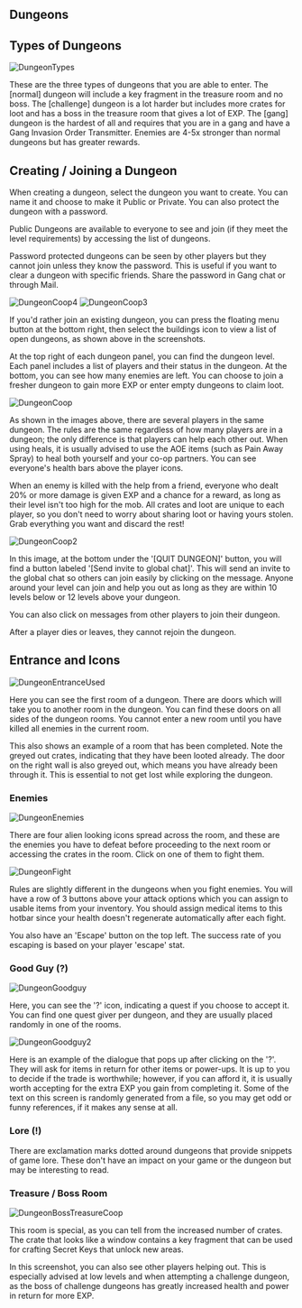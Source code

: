 ## Dungeons

## Types of Dungeons
  
![DungeonTypes](/resources/mobile-tutorial/DungeonTypes.png)
  
These are the three types of dungeons that you are able to enter. The [normal] dungeon will include a key fragment in the treasure room and no boss. The [challenge] dungeon is a lot harder but includes more crates for loot and has a boss in the treasure room that gives a lot of EXP.  The [gang] dungeon is the hardest of all and requires that you are in a gang and have a Gang Invasion Order Transmitter.  Enemies are 4-5x stronger than normal dungeons but has greater rewards.

## Creating / Joining a Dungeon
  
When creating a dungeon, select the dungeon you want to create. You can name it and choose to make it Public or Private. You can also protect the dungeon with a password.

Public Dungeons are available to everyone to see and join (if they meet the level requirements) by accessing the list of dungeons. 

Password protected dungeons can be seen by other players but they cannot join unless they know the password. This is useful if you want to clear a dungeon with specific friends. Share the password in Gang chat or through Mail.

![DungeonCoop4](/resources/mobile-tutorial/DungeonCoop4.png)
![DungeonCoop3](/resources/mobile-tutorial/DungeonCoop3.png)

If you'd rather join an existing dungeon, you can press the floating menu button at the bottom right, then select the buildings icon to view a list of open dungeons, as shown above in the screenshots.

At the top right of each dungeon panel, you can find the dungeon level. Each panel includes a list of players and their status in the dungeon. At the bottom, you can see how many enemies are left. You can choose to join a fresher dungeon to gain more EXP or enter empty dungeons to claim loot.
 
![DungeonCoop](/resources/mobile-tutorial/DungeonCoop.png)
  
As shown in the images above, there are several players in the same dungeon. The rules are the same regardless of how many players are in a dungeon; the only difference is that players can help each other out. When using heals, it is usually advised to use the AOE items (such as Pain Away Spray) to heal both yourself and your co-op partners. You can see everyone's health bars above the player icons.  

When an enemy is killed with the help from a friend, everyone who dealt 20% or more damage is given EXP and a chance for a reward, as long as their level isn't too high for the mob. All crates and loot are unique to each player, so you don't need to worry about sharing loot or having yours stolen. Grab everything you want and discard the rest!

![DungeonCoop2](/resources/mobile-tutorial/DungeonCoop2.png)

In this image, at the bottom under the '[QUIT DUNGEON]' button, you will find a button labeled '[Send invite to global chat]'. This will send an invite to the global chat so others can join easily by clicking on the message. Anyone around your level can join and help you out as long as they are within 10 levels below or 12 levels above your dungeon.

You can also click on messages from other players to join their dungeon.

After a player dies or leaves, they cannot rejoin the dungeon.
  
## Entrance and Icons
  
![DungeonEntranceUsed](/resources/mobile-tutorial/DungeonEntranceUsed.png)
  
Here you can see the first room of a dungeon. There are doors which will take you to another room in the dungeon. You can find these doors on all sides of the dungeon rooms.  You cannot enter a new room until you have killed all enemies in the current room.

This also shows an example of a room that has been completed. Note the greyed out crates, indicating that they have been looted already. The door on the right wall is also greyed out, which means you have already been through it. This is essential to not get lost while exploring the dungeon. 

### Enemies
  
![DungeonEnemies](/resources/mobile-tutorial/DungeonEnemies.png)
  
There are four alien looking icons spread across the room, and these are the enemies you have to defeat before proceeding to the next room or accessing the crates in the room. Click on one of them to fight them.
  
![DungeonFight](/resources/mobile-tutorial/DungeonFight.png)
  
Rules are slightly different in the dungeons when you fight enemies. You will have a row of 3 buttons above your attack options which you can assign to usable items from your inventory. You should assign medical items to this hotbar since your health doesn't regenerate automatically after each fight.

You also have an 'Escape' button on the top left. The success rate of you escaping is based on your player 'escape' stat.  
 
### Good Guy (?)
  
![DungeonGoodguy](/resources/mobile-tutorial/DungeonGoodguy.png)
  
Here, you can see the '?' icon, indicating a quest if you choose to accept it. You can find one quest giver per dungeon, and they are usually placed randomly in one of the rooms.
  
![DungeonGoodguy2](/resources/mobile-tutorial/DungeonGoodguy2.png)
  
Here is an example of the dialogue that pops up after clicking on the '?'. They will ask for items in return for other items or power-ups. It is up to you to decide if the trade is worthwhile; however, if you can afford it, it is usually worth accepting for the extra EXP you gain from completing it. Some of the text on this screen is randomly generated from a file, so you may get odd or funny references, if it makes any sense at all.

### Lore (!)

There are exclamation marks dotted around dungeons that provide snippets of game lore. These don't have an impact on your game or the dungeon but may be interesting to read.

### Treasure / Boss Room
  
![DungeonBossTreasureCoop](/resources/mobile-tutorial/DungeonBossTreasureCoop.png)
  
This room is special, as you can tell from the increased number of crates. The crate that looks like a window contains a key fragment that can be used for crafting Secret Keys that unlock new areas.

In this screenshot, you can also see other players helping out. This is especially advised at low levels and when attempting a challenge dungeon, as the boss of challenge dungeons has greatly increased health and power in return for more EXP.
